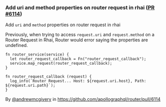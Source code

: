 ### Add uri and method properties on router request in rhai ([PR #6114](https://github.com/apollographql/router/pull/6114))

Add `uri` and `method` properties on router request in rhai

Previously, when trying to access `request.uri` and `request.method` on a Router Request in Rhai, Router would error saying the properties are undefined.

```rhai
fn router_service(service) {
  let router_request_callback = Fn("router_request_callback");
  service.map_request(router_request_callback);
}

fn router_request_callback (request) {
  log_info(`Router Request... Host: ${request.uri.host}, Path: ${request.uri.path}`);
}
```

By [@andrewmcgivery](https://github.com/andrewmcgivery) in https://github.com/apollographql/router/pull/6114
